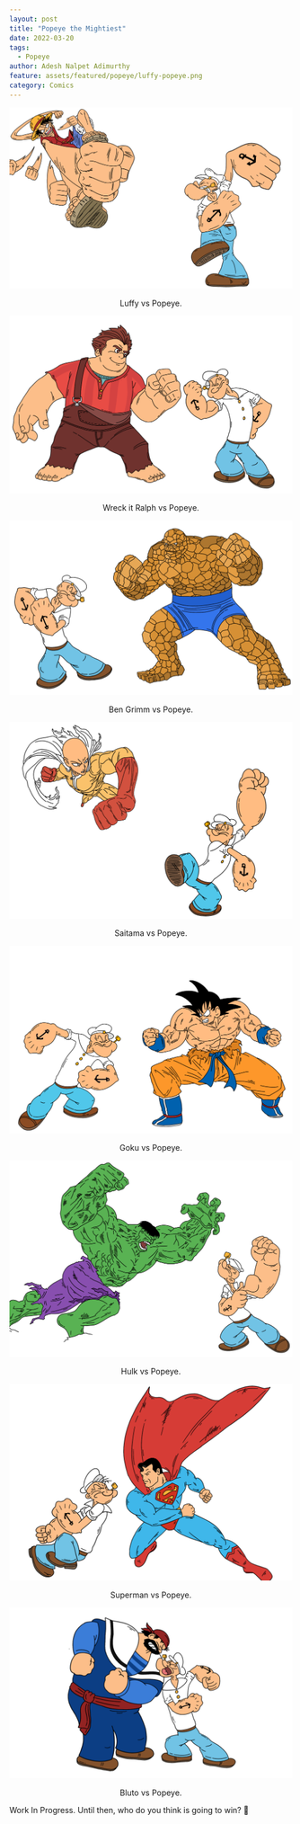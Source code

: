 ```yaml
---
layout: post
title: "Popeye the Mightiest"
date: 2022-03-20
tags:
  - Popeye
author: Adesh Nalpet Adimurthy
feature: assets/featured/popeye/luffy-popeye.png
category: Comics
---
```


<img src="./assets/featured/popeye/wb/luffy-popeye.png" /> 
<p style="text-align: center;">Luffy vs Popeye.</p>

<img src="./assets/featured/popeye/wb/ralph-popeye.png" /> 
<p style="text-align: center;">Wreck it Ralph vs Popeye.</p>

<img src="./assets/featured/popeye/wb/ben-grimm-popeye.png" /> 
<p style="text-align: center;">Ben Grimm vs Popeye.</p>

<img src="./assets/featured/popeye/wb/saitama-popeye.png" /> 
<p style="text-align: center;">Saitama vs Popeye.</p>

<img src="./assets/featured/popeye/wb/goku-popeye.png" /> 
<p style="text-align: center;">Goku vs Popeye.</p>

<img src="./assets/featured/popeye/wb/hulk-popeye.png" /> 
<p style="text-align: center;">Hulk vs Popeye.</p>

<img src="./assets/featured/popeye/wb/superman-popeye.png" /> 
<p style="text-align: center;">Superman vs Popeye.</p>

<img src="./assets/featured/popeye/wb/bluto-popeye.png" /> 
<p style="text-align: center;">Bluto vs Popeye.</p>


Work In Progress.
Until then, who do you think is going to win? 🤔